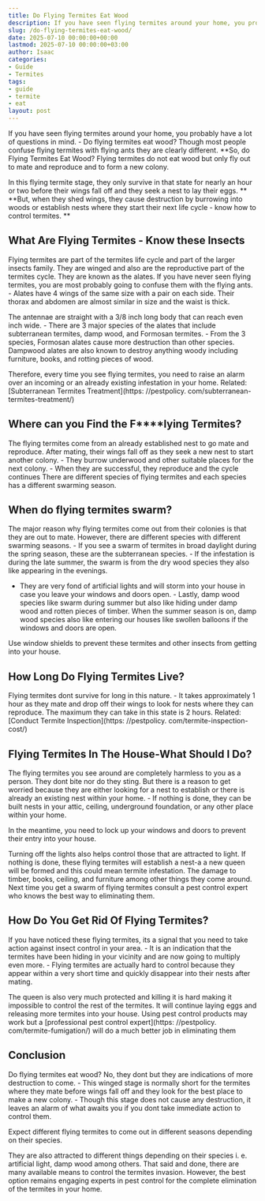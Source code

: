 ```yaml
---
title: Do Flying Termites Eat Wood
description: If you have seen flying termites around your home, you probably have a lot of questions in mind. - Do flying termites eat wood?
slug: /do-flying-termites-eat-wood/
date: 2025-07-10 00:00:00+00:00
lastmod: 2025-07-10 00:00:00+03:00
author: Isaac
categories:
- Guide
- Termites
tags:
- guide
- termite
- eat
layout: post
---
```


If you have seen flying termites around your home, you probably have a lot of questions in mind. - Do flying termites eat wood? Though most people confuse flying termites with flying ants they are clearly different. **So, do Flying Termites Eat Wood? Flying termites do not eat wood but only fly out to mate and reproduce and to form a new colony.

In this flying termite stage, they only survive in that state for nearly an hour or two before their wings fall off and they seek a nest to lay their eggs. ** **But, when they shed wings, they cause destruction by burrowing into woods or establish nests where they start their next life cycle - know how to control termites. **

##  **What Are Flying Termites - Know these Insects**

Flying termites are part of the termites life cycle and part of the larger insects family. They are winged and also are the reproductive part of the termites cycle. They are known as the alates. If you have never seen flying termites, you are most probably going to confuse them with the flying ants. - Alates have 4 wings of the same size with a pair on each side. Their thorax and abdomen are almost similar in size and the waist is thick.

The antennae are straight with a 3/8 inch long body that can reach even inch wide. - There are 3 major species of the alates that include subterranean termites, damp wood, and Formosan termites. - From the 3 species, Formosan alates cause more destruction than other species. Dampwood alates are also known to destroy anything woody including furniture, books, and rotting pieces of wood.

Therefore, every time you see flying termites, you need to raise an alarm over an incoming or an already existing infestation in your home. Related: [Subterranean Termites Treatment](https: //pestpolicy. com/subterranean-termites-treatment/)

##  **Where can you Find the F****lying Termites?**

The flying termites come from an already established nest to go mate and reproduce. After mating, their wings fall off as they seek a new nest to start another colony. - They burrow underwood and other suitable places for the next colony. - When they are successful, they reproduce and the cycle continues There are different species of flying termites and each species has a different swarming season.

##  **When do flying termites swarm?**

The major reason why flying termites come out from their colonies is that they are out to mate. However, there are different species with different swarming seasons. - If you see a swarm of termites in broad daylight during the spring season, these are the subterranean species. - If the infestation is during the late summer, the swarm is from the dry wood species they also like appearing in the evenings.

- They are very fond of artificial lights and will storm into your house in case you leave your windows and doors open. - Lastly, damp wood species like swarm during summer but also like hiding under damp wood and rotten pieces of timber. When the summer season is on, damp wood species also like entering our houses like swollen balloons if the windows and doors are open.

Use window shields to prevent these termites and other insects from getting into your house.

##  **How Long Do Flying Termites Live?**

Flying termites dont survive for long in this nature. - It takes approximately 1 hour as they mate and drop off their wings to look for nests where they can reproduce. The maximum they can take in this state is 2 hours. Related: [Conduct Termite Inspection](https: //pestpolicy. com/termite-inspection-cost/)

##  **Flying Termites In The House-What Should I Do?**

The flying termites you see around are completely harmless to you as a person. They dont bite nor do they sting. But there is a reason to get worried because they are either looking for a nest to establish or there is already an existing nest within your home. - If nothing is done, they can be built nests in your attic, ceiling, underground foundation, or any other place within your home.

In the meantime, you need to lock up your windows and doors to prevent their entry into your house.

Turning off the lights also helps control those that are attracted to light. If nothing is done, these flying termites will establish a nest-a a new queen will be formed and this could mean termite infestation. The damage to timber, books, ceiling, and furniture among other things they come around. Next time you get a swarm of flying termites consult a pest control expert who knows the best way to eliminating them.

##  **How Do You Get Rid Of Flying Termites?**

If you have noticed these flying termites, its a signal that you need to take action against insect control in your area. - It is an indication that the termites have been hiding in your vicinity and are now going to multiply even more. - Flying termites are actually hard to control because they appear within a very short time and quickly disappear into their nests after mating.

The queen is also very much protected and killing it is hard making it impossible to control the rest of the termites. It will continue laying eggs and releasing more termites into your house. Using pest control products may work but a [professional pest control expert](https: //pestpolicy. com/termite-fumigation/) will do a much better job in eliminating them

##  Conclusion

Do flying termites eat wood? No, they dont but they are indications of more destruction to come. - This winged stage is normally short for the termites where they mate before wings fall off and they look for the best place to make a new colony. - Though this stage does not cause any destruction, it leaves an alarm of what awaits you if you dont take immediate action to control them.

Expect different flying termites to come out in different seasons depending on their species.

They are also attracted to different things depending on their species i. e. artificial light, damp wood among others. That said and done, there are many available means to control the termites invasion. However, the best option remains engaging experts in pest control for the complete elimination of the termites in your home.
